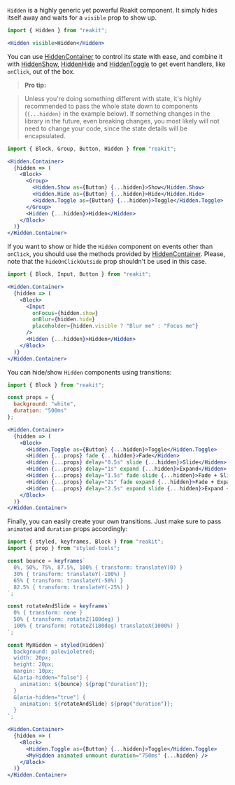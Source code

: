 `Hidden` is a highly generic yet powerful Reakit component. It simply hides itself away and waits for a `visible` prop to show up.

```jsx
import { Hidden } from "reakit";

<Hidden visible>Hidden</Hidden>
```

You can use [HiddenContainer](HiddenContainer.md) to control its state with ease, and combine it with [HiddenShow](HiddenShow.md), [HiddenHide](HiddenHide.md) and [HiddenToggle](HiddenToggle.md) to get event handlers, like `onClick`, out of the box.

> **Pro tip:**

> Unless you're doing something different with state, it's highly recommended to pass the whole state down to components (`{...hidden}` in the example below). If something changes in the library in the future, even breaking changes, you most likely will not need to change your code, since the state details will be encapsulated.

```jsx
import { Block, Group, Button, Hidden } from "reakit";

<Hidden.Container>
  {hidden => (
    <Block>
      <Group>
        <Hidden.Show as={Button} {...hidden}>Show</Hidden.Show>
        <Hidden.Hide as={Button} {...hidden}>Hide</Hidden.Hide>
        <Hidden.Toggle as={Button} {...hidden}>Toggle</Hidden.Toggle>
      </Group>
      <Hidden {...hidden}>Hidden</Hidden>
    </Block>
  )}
</Hidden.Container>
```

If you want to show or hide the `Hidden` component on events other than `onClick`, you should use the methods provided by [HiddenContainer](HiddenContainer.md). Please, note that the `hideOnClickOutside` prop shouldn't be used in this case.

```jsx
import { Block, Input, Button } from "reakit";

<Hidden.Container>
  {hidden => (
    <Block>
      <Input
        onFocus={hidden.show}
        onBlur={hidden.hide}
        placeholder={hidden.visible ? "Blur me" : "Focus me"}
      />
      <Hidden {...hidden}>Hidden</Hidden>
    </Block>
  )}
</Hidden.Container>
```

You can hide/show `Hidden` components using transitions:

```jsx
import { Block } from "reakit";

const props = {
  background: "white",
  duration: "500ms"
};

<Hidden.Container>
  {hidden => (
    <Block>
      <Hidden.Toggle as={Button} {...hidden}>Toggle</Hidden.Toggle>
      <Hidden {...props} fade {...hidden}>Fade</Hidden>
      <Hidden {...props} delay="0.5s" slide {...hidden}>Slide</Hidden>
      <Hidden {...props} delay="1s" expand {...hidden}>Expand</Hidden>
      <Hidden {...props} delay="1.5s" fade slide {...hidden}>Fade + Slide</Hidden>
      <Hidden {...props} delay="2s" fade expand {...hidden}>Fade + Expand</Hidden>
      <Hidden {...props} delay="2.5s" expand slide {...hidden}>Expand + Slide</Hidden>
    </Block>
  )}
</Hidden.Container>
```

Finally, you can easily create your own transitions. Just make sure to pass `animated` and `duration` props accordingly:

```jsx
import { styled, keyframes, Block } from "reakit";
import { prop } from "styled-tools";

const bounce = keyframes`
  0%, 50%, 75%, 87.5%, 100% { transform: translateY(0) }
  30% { transform: translateY(-100%) }
  65% { transform: translateY(-50%) }
  82.5% { transform: translateY(-25%) }
`;

const rotateAndSlide = keyframes`
  0% { transform: none }
  50% { transform: rotateZ(180deg) }
  100% { transform: rotateZ(180deg) translateX(1000%) }
`;

const MyHidden = styled(Hidden)`
  background: palevioletred;
  width: 20px;
  height: 20px;
  margin: 10px;
  &[aria-hidden="false"] {
    animation: ${bounce} ${prop("duration")};
  }
  &[aria-hidden="true"] {
    animation: ${rotateAndSlide} ${prop("duration")};
  }
`;

<Hidden.Container>
  {hidden => (
    <Block>
      <Hidden.Toggle as={Button} {...hidden}>Toggle</Hidden.Toggle>
      <MyHidden animated unmount duration="750ms" {...hidden} />
    </Block>
  )}
</Hidden.Container>
```
